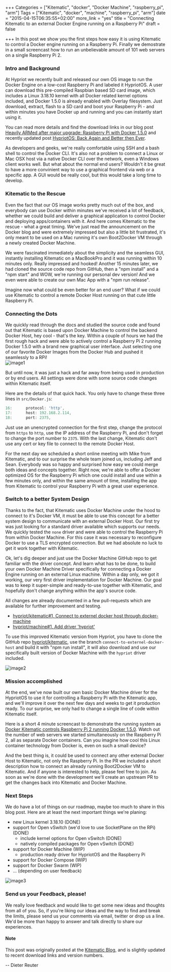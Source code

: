 +++
Categories = ["Kitematic", "docker", "Docker Machine", "raspberry_pi", "arm"]
Tags = ["Kitematic", "docker", "machine", "raspberry_pi", "arm"]
date = "2015-04-15T06:35:55+02:00"
more_link = "yes"
title = "Connecting Kitematic to an external Docker Engine running on a Raspberry Pi"
draft = false

+++
In this post we show you the first steps how easy it is using Kitematic to control a Docker engine running on a Raspberry Pi. Finally we demostrate in a small screencast how to run an unbelievable amount of 101 web servers on a single Raspberry Pi 2.
<!--more-->


### Intro and Background

At Hypriot we recently built and released our own OS image to run the Docker Engine on a low-cost Raspberry Pi and labeled it HypriotOS.  A user can download this pre-compiled Raspbian based SD card image, which includes a Linux 3.18.10 kernel with all Docker related kernel options included, and Docker 1.5.0 is already enabled with Overlay filesystem.  Just download, extract, flash to a SD card and boot your Raspberry Pi - and within minutes you have Docker up and running and you can instantly start using it.

You can read more details and find the download links in our blog post [Heavily ARMed after major upgrade: Raspberry Pi with Docker 1.5.0](http://blog.hypriot.com/heavily-armed-after-major-upgrade-raspberry-pi-with-docker-1-dot-5-0) and recently updated post [HypriotOS: Back Again and Better then Ever](http://blog.hypriot.com/post/hypriotos-back-again-with-docker-on-arm/).

As developers and geeks, we're really comfortable using SSH and a bash shell to control the Docker CLI.  It's also not a problem to connect a Linux or Mac OSX host via a native Docker CLI over the network, even a Windows client works well.  But what about the normal end users?  Wouldn't it be great to have a more convinient way to use a graphical frontend via web or a specific app.  A GUI would be really cool, but this would take a long time to develop.


### Kitematic to the Rescue

Even the fact that our OS image works pretty much out of the box, and everybody can use Docker within minutes we've received a lot of feedback, whether we could build and deliver a graphical application to control Docker and deploying apps/containers with it.  And here comes Kitematic to the rescue - what a great timing.  We've just read the announcement on the Docker blog and were extremely impressed but also a little bit frustrated, it's only meant to be used on a Mac running it's own Boot2Docker VM through a newly created Docker Machine.

We were fascinated immediately about the simplicity and the seamless GUI, instantly installing Kitematic on a MacBookPro and it was running within 10 minutes only.  Really impressed and hooked!  Another 15 minutes later, we had cloned the source code repo from GitHub, then a "npm install" and a "npm start" and WOW, we're running our personal dev version!  And we even were able to create our own Mac App with a "npm run release".

Imagine now what could be even better for an end user?  What if we could use Kitematic to control a remote Docker Host running on that cute little Raspberry Pi.


### Connecting the Dots

We quickly read through the docs and studied the source code and found out that Kitematic is based upon Docker Machine to control the backend Docker Host, hey cool - that's the key.  Within a couple of hours we had the first rough hack and were able to actively control a Raspberry Pi 2 running Docker 1.5.0 with a brand new graphical user interface.  Just selecting one of our favorite Docker Images from the Docker Hub and pushed it seamlessly to a RPi!  
![image1](/images/kitematic/rpi-docker-images-at-the-hub.png)

But until now, it was just a hack and far away from being used in production or by end users.  All settings were done with some source code changes within Kitematic itself.

Here are the details of that quick hack.  You only have to change these three lines in `src/Docker.js`:
```javascript
16:      protocol: 'http',
17:      host: 192.168.2.114,
18:      port: 2375,
```
Just use an unencrypted connection for the first step, change the protocol from `https` to `http`, use the IP address of the Raspberry Pi, and don't forget to change the port number to `2375`.  With the last change, Kitematic don't use any cert or key file to connect to the remote Docker Host.

For the next day we scheduled a short online meeting with Mike from Kitematic, and to our surprise the whole team joined us, including Jeff and Sean.  Everybody was so happy and surprised how easy we could merge both ideas and concepts together.  Right now, we're able to offer a Docker optimized OS for the Raspberry Pi which one could install and use within a few minutes only, and within the same amount of time, installing the app from Kitematic to control your Raspberry Pi with a great user experience.  


### Switch to a better System Design

Thanks to the fact, that Kitematic uses Docker Machine under the hood to connect to it's Docker VM, it must be able to use this concept for a better system design to communicate with an external Docker Host.  Our first try was just looking for a standard driver available which supports our needs.  We quickly tested the `none` driver and were able to control the Raspberry Pi from within Docker Machine.  For this case it was necessary to reconfigure Docker to use a TLS encrypted connection.  But we had absolute no luck to get it work together with Kitematic.  

Ok, let's dig deeper and just use the Docker Machine GitHub repo to get familiar with the driver concept.  And learn what has to be done, to build your own Docker Machine Driver specifically for connecting a Docker Engine running on an external Linux machine.  Within a day only, we got it working, our very first driver implementation for Docker Machine.  Our goal was to keep it super-simple and ready-to-use together with Kitematic, and hopefully don't change anything within the app's source code.  

All changes are already documented in a few pull-requests which are available for further improvement and testing.  

* [hypriot/kitematic#1, Connect to externel docker host through docker-machine](https://github.com/hypriot/kitematic/pull/1)
* [hypriot/machine#1, Add driver 'hypriot'](https://github.com/hypriot/machine/pull/1)

To use this improved Kitematic version from Hypriot, you have to clone the GitHub repo [hypriot/kitematic](https://github.com/hypriot/kitematic/tree/connect-to-externel-docker-host), use the branch `connect-to-externel-docker-host` and build it with "npm run install", it will also download and use our specifically built version of Docker Machine with the `hypriot` driver included.

![image2](/images/kitematic/Kitematic-and-HypriotOS-just-works.png)


### Mission accomplished

At the end, we've now built our own basic Docker Machine driver for the HypriotOS to use it for controlling a Raspberry Pi with the Kitematic app, and we'll improve it over the next few days and weeks to get it production ready.  To our surprise, we only had to change a single line of code within Kitematic itself.  

Here is a short 4 minute screencast to demonstrate the running system as [Docker Kitematic controls Raspberry Pi 2 running Docker 1.5.0](https://www.youtube.com/watch?v=yHytb1k3TfM). Watch out the number of web servers we started simultaneously on the Raspberry Pi 2, all as separate Docker containers. Can you imagine how cool this Linux container technology from Docker is, even on such a small device?

And the best thing is, it could be used to connect any other external Docker Host to Kitematic, not only the Raspberry Pi.  In the PR we included a short description how to connect an already running Boot2Docker VM to Kitematic.  And if anyone is interested to help, please feel free to join.  As soon as we're done with the development we'll create an upstream PR to get the changes back into Kitematic and Docker Machine.


### Next Steps

We do have a lot of things on our roadmap, maybe too much to share in this blog post.  Here are at least the next important things we're planing:

* new Linux kernel 3.18.10 (DONE)
* support for Open vSwitch (we'd love to use SocketPlane on the RPi) (DONE)
  * include kernel options for Open vSwitch (DONE)
  * natively compiled packages for Open vSwitch (DONE)
* support for Docker Machine (WIP)
  * production ready driver for HypriotOS and the Raspberry Pi
* support for Docker Compose (WIP)
* support for Docker Swarm (WIP)
* ... (depending on user feedback)

![image3](/images/kitematic/pi_armed_with_docker.jpg)


### Send us your Feedback, please!

We really love feedback and would like to get some new ideas and thoughts from all of you.  So, if you're liking our ideas and the way to find and break the limits, please send us your comments via email, twitter or drop us a line.  We'd be more than happy to answer and talk directly to share our experiences.

#### Note

This post was originally posted at the [Kitematic Blog](http://blog.kitematic.com), and is slightly updated to recent download links and version numbers.

--
Dieter Reuter
